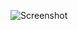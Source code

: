 ![Screenshot](https://raw.githubusercontent.com/Cryakl/Ultimate-RAT-Collection/refs/heads/main/LiberiumRat/Liberium%202.0/Screenshot.png)
